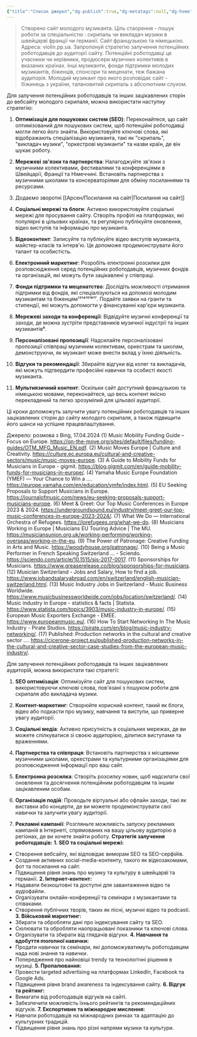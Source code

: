 ```yaml
---
{"title":"Список джерел","dg-publish":true,"dg-metatags":null,"dg-home":true,"permalink":"/arsen/spisok-dzherel/","tags":["gardenEntry"],"dgPassFrontmatter":true,"noteIcon":""}
---
```


> Створено сайт молодого музиканта. Ціль стаорення - пошук роботи за спеціальністю : скрипаль чи викладач музики в швейцарвї франції чи германії. Сайт французькою та німецькою. Адреса: violin.pp.ua. Запропонуй стратегію залучення потенційних роботодавців до аудиторії сайту. Потенційні роботодавці це учасники чи керівники, продюсери музичних колективів в вказаних країнах. Інші музиканти, фонди підтримки молодих музикантів, біженців, спонсори та меценати, теж бажана аудиторія. Молодий музикант про якого розповідає сайт - біжинець з україни, талановитий скрипаль з абсолютним слухом.

Для залучення потенційних роботодавців та інших зацікавлених сторін до вебсайту молодого скрипаля, можна використати наступну стратегію:

1. **Оптимізація для пошукових систем (SEO)**: Переконайтеся, що сайт оптимізований для пошукових систем, щоб потенційні роботодавці могли легко його знайти. Використовуйте ключові слова, які відображають спеціалізацію музиканта, такі як "скрипаль", "викладач музики", "оркестрові музиканти" та назви країн, де він шукає роботу.

2. **Мережеві зв'язки та партнерства**: Налагоджуйте зв'язки з музичними колективами, фестивалями та конференціями в Швейцарії, Франції та Німеччині. Встановіть партнерства з музичними школами та консерваторіями для обміну посиланнями та ресурсами. 
4. Додаємо зворотні [[Арсен/Посилання на сайт\|Посилання на сайт]]

5. **Соціальні мережі та блоги**: Активно використовуйте соціальні мережі для просування сайту. Створіть профілі на платформах, які популярні в цільових країнах, та регулярно публікуйте оновлення, відео виступів та інформацію про музиканта.

6. **Відеоконтент**: Записуйте та публікуйте відео виступів музиканта, майстер-класів та інтерв'ю. Це допоможе продемонструвати його талант та особистість.

7. **Електронний маркетинг**: Розробіть електронні розсилки для розповсюдження серед потенційних роботодавців, музичних фондів та організацій, які можуть бути зацікавлені у співпраці.

8. **Фонди підтримки та меценатство**: Дослідіть можливості отримання підтримки від фондів, які спеціалізуються на допомозі молодим музикантам та біженцям¹³¹⁴¹⁵¹⁶¹⁷. Подайте заявки на гранти та стипендії, які можуть допомогти у фінансуванні кар'єри музиканта.

9. **Мережеві заходи та конференції**: Відвідуйте музичні конференції та заходи, де можна зустріти представників музичної індустрії та інших музикантів⁸.

10. **Персоналізовані пропозиції**: Надсилайте персоналізовані пропозиції співпраці музичним колективам, оркестрам та школам, демонструючи, як музикант може внести вклад у їхню діяльність.

11. **Відгуки та рекомендації**: Збирайте відгуки від колег та викладачів, які можуть підтвердити професійні навички та особисті якості музиканта.

12. **Мультиязичний контент**: Оскільки сайт доступний французькою та німецькою мовами, переконайтеся, що весь контент якісно перекладений та легко зрозумілий для цільової аудиторії.

Ці кроки допоможуть залучити увагу потенційних роботодавців та інших зацікавлених сторін до сайту молодого скрипаля, а також підвищити його шанси на успішне працевлаштування.

Джерело: розмова з Bing, 17.04.2024
(1) Music Mobility Funding Guide – Focus on Europe. https://on-the-move.org/sites/default/files/funding-guides/OTM_MFG_Music_EN.pdf.
(2) Music Moves Europe | Culture and Creativity. https://culture.ec.europa.eu/cultural-and-creative-sectors/music/music-moves-europe.
(3) A Guide to Mobility Funds for Musicians in Europe - gigmit. https://blog.gigmit.com/en/guide-mobility-funds-for-musicians-in-europe/.
(4) Yamaha Music Europe Foundation (YMEF) — Your Chance to Win a .... https://europe.yamaha.com/en/education/ymfe/index.html.
(5) EU Seeking Proposals to Support Musicians in Europe. https://journalofmusic.com/news/eu-seeking-proposals-support-musicians-europe.
(6) Meet & Greet: Our Top Music Conferences in Europe 2023 & 2024. https://undergroundsound.eu/industry/meet-greet-our-top-music-conferences-in-europe-2023-2024/.
(7) What We Do — International Orchestra of Refugees. https://iorefugees.org/what-we-do.
(8) Musicians Working in Europe | Musicians EU Touring Advice | The MU. https://musiciansunion.org.uk/working-performing/working-overseas/working-in-the-eu.
(9) The Power of Patronage: Creative Funding in Arts and Music. https://woodyhouse.org/patronage/.
(10) Being a Music Performer in French Speaking Switzerland ... - Sciendo. https://sciendo.com/article/10.1515/sjs-2017-0017.
(11) Sponsorships for Musicians. https://www.greaserelease.co/blog/sponsorships-for-musicians.
(12) Musician Switzerland - Jobs and Salary, How to find a job. https://www.jobandsalaryabroad.com/en/switzerland/english-musician-switzerland.html.
(13) Music Industry Jobs in Switzerland - Music Business Worldwide. https://www.musicbusinessworldwide.com/jobs/location/switzerland/.
(14) Music industry in Europe - statistics & facts | Statista. https://www.statista.com/topics/3903/music-industry-in-europe/.
(15) European Music Exporters Exchange - EMEE. https://www.europeanmusic.eu/.
(16) How To Start Networking In The Music Industry - Pirate Studios. https://pirate.com/en/blog/music-industry-networking/.
(17) Published: Production networks in the cultural and creative sector .... https://cicerone-project.eu/published-production-networks-in-the-cultural-and-creative-sector-case-studies-from-the-european-music-industry/.

Для залучення потенційних роботодавців та інших зацікавлених аудиторій, можна використати такі стратегії:

1. **SEO оптимізація**: Оптимізуйте сайт для пошукових систем, використовуючи ключові слова, пов'язані з пошуком роботи для скрипаля або викладача музики.

2. **Контент-маркетинг**: Створюйте корисний контент, такий як блоги, відео або подкасти про музику, навчання та виступи, що приверне увагу аудиторії.

3. **Соціальні медіа**: Активно присутність в соціальних мережах, де ви можете спілкуватися зі своєю аудиторією, ділитися виступами та враженнями.

4. **Партнерства та співпраця**: Встановіть партнерства з місцевими музичними школами, оркестрами та культурними організаціями для розповсюдження інформації про ваш сайт.

5. **Електронна розсилка**: Створіть розсилку новин, щоб надсилати свої оновлення та досягнення потенційним роботодавцям та іншим зацікавленим особам.

6. **Організація подій**: Проводьте віртуальні або офлайн заходи, такі як виставки або концерти, де ви можете продемонструвати свої навички та залучити увагу аудиторії.

7. **Рекламні кампанії**: Розгляньте можливість запуску рекламних кампаній в Інтернеті, спрямованих на вашу цільову аудиторію в регіонах, де ви хочете знайти роботу.
**Стратегія залучення роботодавців:**
**1. SEO та соціальні мережі:**
* Створення вебсайту, які відповідає виморам SEO та SEO-серфійів.
* Создання активних social-media-контенту, такого як відеозакомами, фот
та посилання на сайт.
* Підвищення рівня знань про музику та культуру в швейцарвї та германії.
**2. Інтернет-контент:**
* Надавати безкоштовні та доступні для завантаження відео та аудіофайли.
* Organізувати онлайн-конференції та семінари з музикантами та співаками.
* Створення публічних творів, таких як пісні, музичні відео та podcastі.
**3. Військовий маркетинг:**
* Збирати та обробляти дані про індексування сайту та SEO.
* Сюлювати та обробляти наопрацьовані показники та ключові слова.
* Organізувати та збирати від глядачів відгуки.
**4. Навчання та вдобуття moronної навички:**
* Продати навички та семінари, які допоможуватимуть роботодавцям нада
нові знання та навички.
* Попередження про найновіші trendy та технологічні рішення в музиці.
**5. Пропалювання:**
* Провести targeted advertising на платформах LinkedIn, Facebook та Google
Ads.
* Підвищення рівня brand awareness та індексування сайту.
**6. Відгук та рейтинг:**
* Вимагати від роботодавців відгуків на сайті.
* Забезпечити можливість їхнього рейтингів та рекомендаційних відгуків.
**7. Експортивне та міжнародне мислення:**
* Навчати роботодавців на міжнародних ринках та адаптацію до
культурних традицій.
* Підвищення рівня знань про різні напрями музики та культури.